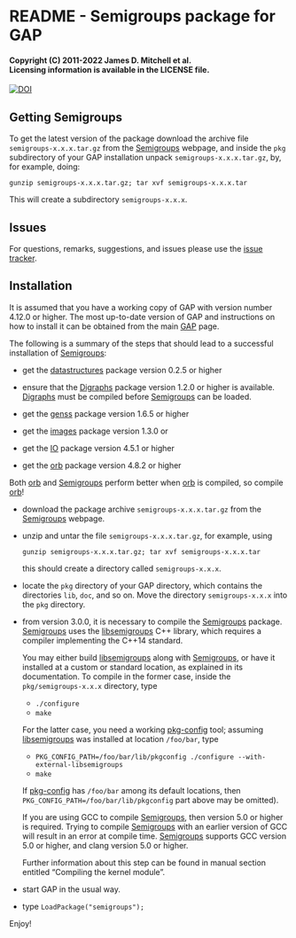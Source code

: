 # README - Semigroups package for GAP

#### Copyright (C) 2011-2022 James D. Mitchell et al.<br />Licensing information is available in the LICENSE file.

[![DOI](https://zenodo.org/badge/DOI/10.5281/zenodo.592893.svg)](https://doi.org/10.5281/zenodo.592893)

## Getting Semigroups

To get the latest version of the package download the archive file
`semigroups-x.x.x.tar.gz` from the [Semigroups][] webpage, and inside the `pkg`
subdirectory of your GAP installation unpack `semigroups-x.x.x.tar.gz`, by, for
example, doing:

    gunzip semigroups-x.x.x.tar.gz; tar xvf semigroups-x.x.x.tar

This will create a subdirectory `semigroups-x.x.x`.

## Issues

For questions, remarks, suggestions, and issues please use the 
[issue tracker](https://github.com/gap-packages/Semigroups/issues).

## Installation

It is assumed that you have a working copy of GAP with version number 4.12.0 or
higher.  The most up-to-date version of GAP and instructions on how to install it
can be obtained from the main [GAP](https://www.gap-system.org) page.

The following is a summary of the steps that should lead to a successful
installation of [Semigroups][]:

* get the [datastructures](https://gap-packages.github.io/datastructures)
  package version 0.2.5 or higher 

* ensure that the [Digraphs][] package version 1.2.0 or higher is available.
  [Digraphs][] must be compiled before [Semigroups][] can be loaded.

* get the [genss](https://gap-packages.github.io/genss) package version 1.6.5 or
  higher 

* get the [images](https://gap-packages.github.io/images) package version 1.3.0 or

* get the [IO](https://gap-packages.github.io/io) package version 4.5.1 or higher

* get the [orb][] package version 4.8.2 or higher

Both [orb][] and [Semigroups][] perform better when [orb][] is compiled, so compile
[orb][]!

* download the package archive `semigroups-x.x.x.tar.gz` from the
  [Semigroups][] webpage.

* unzip and untar the file `semigroups-x.x.x.tar.gz`, for example, using

    ``` 
    gunzip semigroups-x.x.x.tar.gz; tar xvf semigroups-x.x.x.tar
    ```

    this should create a directory called `semigroups-x.x.x`.

* locate the `pkg` directory of your GAP directory, which contains the
  directories `lib`, `doc`, and so on. Move the directory `semigroups-x.x.x`
  into the `pkg` directory.

* from version 3.0.0, it is necessary to compile the [Semigroups][] package.
  [Semigroups][] uses the [libsemigroups][] C++ library, which requires a compiler
  implementing the C++14 standard.

  You may either build [libsemigroups][] along with [Semigroups][], or have it
  installed at a custom or standard location, as explained in its
  documentation.  To compile in the former case, inside the
  `pkg/semigroups-x.x.x` directory, type
    * `./configure`
    * `make`

  For the latter case, you need a working [pkg-config][] tool; assuming
  [libsemigroups][] was installed at location `/foo/bar`, type
    
    * `PKG_CONFIG_PATH=/foo/bar/lib/pkgconfig ./configure --with-external-libsemigroups`
    * `make`

  If [pkg-config][] has `/foo/bar` among its default locations, then
  `PKG_CONFIG_PATH=/foo/bar/lib/pkgconfig` part above may be omitted).

  If you are using GCC to compile [Semigroups][], then version 5.0 or higher is
  required. Trying to compile [Semigroups][] with an earlier version of GCC will
  result in an error at compile time.  [Semigroups][] supports GCC version 5.0 or
  higher, and clang version 5.0 or higher.

  Further information about this step can be found in manual section entitled
  “Compiling the kernel module”.

* start GAP in the usual way.
* type `LoadPackage("semigroups");`

Enjoy!

[Semigroups]: https://semigroups.github.io/Semigroups
[libsemigroups]: https://libsemigroups.github.io/libsemigroups
[pkg-config]: https://www.freedesktop.org/wiki/Software/pkg-config/
[orb]: https://gap-packages.github.io/orb
[Digraphs]: https://digraphs.github.io/Digraphs
